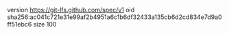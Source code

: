 version https://git-lfs.github.com/spec/v1
oid sha256:ac041c721e31e99af2b4951a6c1b6df32433a135cb6d2cd834e7d9a0ff51ebc6
size 100

